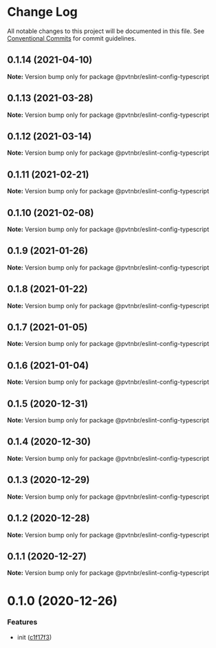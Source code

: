 # Change Log

All notable changes to this project will be documented in this file.
See [Conventional Commits](https://conventionalcommits.org) for commit guidelines.

## 0.1.14 (2021-04-10)

**Note:** Version bump only for package @pvtnbr/eslint-config-typescript





## 0.1.13 (2021-03-28)

**Note:** Version bump only for package @pvtnbr/eslint-config-typescript





## 0.1.12 (2021-03-14)

**Note:** Version bump only for package @pvtnbr/eslint-config-typescript





## 0.1.11 (2021-02-21)

**Note:** Version bump only for package @pvtnbr/eslint-config-typescript





## 0.1.10 (2021-02-08)

**Note:** Version bump only for package @pvtnbr/eslint-config-typescript





## 0.1.9 (2021-01-26)

**Note:** Version bump only for package @pvtnbr/eslint-config-typescript





## 0.1.8 (2021-01-22)

**Note:** Version bump only for package @pvtnbr/eslint-config-typescript





## 0.1.7 (2021-01-05)

**Note:** Version bump only for package @pvtnbr/eslint-config-typescript





## 0.1.6 (2021-01-04)

**Note:** Version bump only for package @pvtnbr/eslint-config-typescript





## 0.1.5 (2020-12-31)

**Note:** Version bump only for package @pvtnbr/eslint-config-typescript





## 0.1.4 (2020-12-30)

**Note:** Version bump only for package @pvtnbr/eslint-config-typescript





## 0.1.3 (2020-12-29)

**Note:** Version bump only for package @pvtnbr/eslint-config-typescript





## 0.1.2 (2020-12-28)

**Note:** Version bump only for package @pvtnbr/eslint-config-typescript





## 0.1.1 (2020-12-27)

**Note:** Version bump only for package @pvtnbr/eslint-config-typescript





# 0.1.0 (2020-12-26)


### Features

* init ([c1f17f3](https://github.com/privatenumber/eslint-config/commit/c1f17f362306285ad0459b04a4db84beee2da8af))
